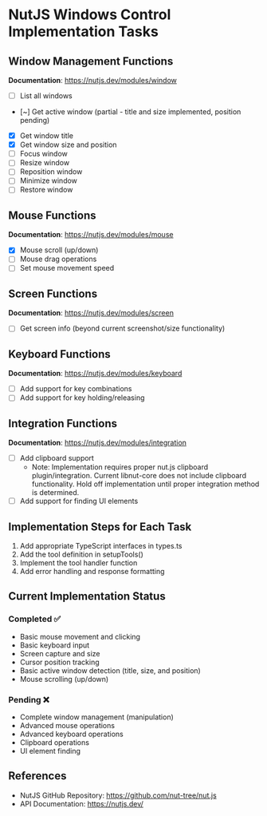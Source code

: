 # NutJS Windows Control Implementation Tasks

## Window Management Functions
**Documentation**: https://nutjs.dev/modules/window
- [ ] List all windows
- [~] Get active window (partial - title and size implemented, position pending)
- [x] Get window title
- [x] Get window size and position
- [ ] Focus window
- [ ] Resize window
- [ ] Reposition window
- [ ] Minimize window
- [ ] Restore window

## Mouse Functions
**Documentation**: https://nutjs.dev/modules/mouse
- [x] Mouse scroll (up/down)
- [ ] Mouse drag operations
- [ ] Set mouse movement speed

## Screen Functions
**Documentation**: https://nutjs.dev/modules/screen
- [ ] Get screen info (beyond current screenshot/size functionality)

## Keyboard Functions
**Documentation**: https://nutjs.dev/modules/keyboard
- [ ] Add support for key combinations
- [ ] Add support for key holding/releasing

## Integration Functions
**Documentation**: https://nutjs.dev/modules/integration
- [ ] Add clipboard support
  - Note: Implementation requires proper nut.js clipboard plugin/integration. Current libnut-core does not include clipboard functionality. Hold off implementation until proper integration method is determined.
- [ ] Add support for finding UI elements

## Implementation Steps for Each Task
1. Add appropriate TypeScript interfaces in types.ts
2. Add the tool definition in setupTools()
3. Implement the tool handler function
4. Add error handling and response formatting

## Current Implementation Status
### Completed ✅
- Basic mouse movement and clicking
- Basic keyboard input
- Screen capture and size
- Cursor position tracking
- Basic active window detection (title, size, and position)
- Mouse scrolling (up/down)

### Pending ❌
- Complete window management (manipulation)
- Advanced mouse operations
- Advanced keyboard operations
- Clipboard operations
- UI element finding

## References
- NutJS GitHub Repository: https://github.com/nut-tree/nut.js
- API Documentation: https://nutjs.dev/
